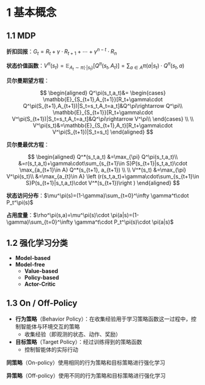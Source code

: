 # 1 基本概念

## 1.1 MDP

**折扣回报**：$G_t=R_t+\gamma\cdot R_{t+1}+\cdots+\gamma^{n-t}\cdot R_{n}$

**状态价值函数**：$V^\pi(s_t)=\mathbb{E}_{A_t\sim \pi(\cdot|s_t)}[Q^\pi (s_t,A_t)]=\sum_{a\in A}\pi(a|s_t)\cdot Q^\pi(s_t,a)$

**贝尔曼期望方程**：

$$
\begin{aligned}
Q^\pi(s_t,a_t)&=
\begin{cases}
\mathbb{E}_{S_{t+1},A_{t+1}}[R_t+\gamma\cdot Q^\pi(S_{t+1},A_{t+1})|S_t=s_t,A_t=a_t]&Q^\pi\rightarrow Q^\pi\\
\mathbb{E}_{S_{t+1}}[R_t+\gamma\cdot V^\pi(S_{t+1})|S_t=s_t,A_t=a_t]&Q^\pi\rightarrow V^\pi\\
\end{cases}
\\
\\
V^\pi(s_t)&=\mathbb{E}_{S_{t+1},A_t}[R_t+\gamma\cdot V^\pi(S_{t+1})|S_t=s_t]
\end{aligned}
$$

**贝尔曼最优方程**：

$$
\begin{aligned}
Q^*(s_t,a_t)
&=\max_{\pi} Q^\pi(s_t,a_t)\\
&=r(s_t,a_t)+\gamma\cdot\sum_{s_{t+1}\in S}P(s_{t+1}|s_t,a_t)\cdot \max_{a_{t+1}\in A} Q^*(s_{t+1}, a_{t+1})
\\
\\
V^*(s_t)
&=\max_{\pi} V^\pi(s_t)\\
&=\max_{a_{t}\in A} \left (r(s_t,a_t)+\gamma\cdot\sum_{s_{t+1}\in S}P(s_{t+1}|s_t,a_t)\cdot V^*(s_{t+1})\right )
\end{aligned}
$$

**状态访问分布**：$\mu^\pi(s)=(1-\gamma)\sum_{t=0}^\infty \gamma^t\cdot P_t^\pi(s)$

**占用度量**：$\rho^\pi(s,a)=\mu^\pi(s)\cdot \pi(a|s)=(1-\gamma)\sum_{t=0}^\infty \gamma^t\cdot P_t^\pi(s)\cdot \pi(a|s)$

## 1.2 强化学习分类

- **Model-based**
- **Model-free**
  - **Value-based**
  - **Policy-based**
  - **Actor-Critic**

## 1.3 On / Off-Policy

- **行为策略**（Behavior Policy）：在收集经验用于学习策略函数这一过程中，控制智能体与环境交互的策略
  - 收集经验（即观测的状态、动作、奖励）
- **目标策略**（Target Policy）：经过训练得到的策略函数
  - 控制智能体的实际行动

**同策略**（On-policy）使用相同的行为策略和目标策略进行强化学习

**异策略**（Off-policy）使用不同的行为策略和目标策略进行强化学习
